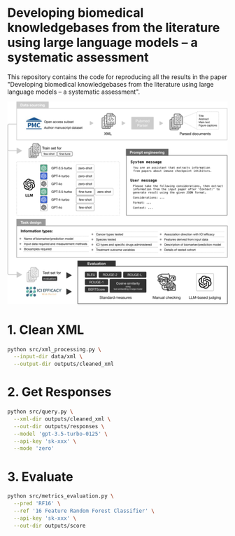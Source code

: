 # Developing biomedical knowledgebases from the literature using large language models – a systematic assessment
This repository contains the code for reproducing all the results in the paper "Developing biomedical knowledgebases from the literature using large language models – a systematic assessment".

![ici-llm](workflow.svg)

# 1. Clean XML
```bash
python src/xml_processing.py \
  --input-dir data/xml \
  --output-dir outputs/cleaned_xml
```

# 2. Get Responses
```bash
python src/query.py \
  --xml-dir outputs/cleaned_xml \
  --out-dir outputs/responses \
  --model 'gpt-3.5-turbo-0125' \
  --api-key 'sk-xxx' \
  --mode 'zero'
```

# 3. Evaluate
```bash
python src/metrics_evaluation.py \
  --pred 'RF16' \
  --ref '16 Feature Random Forest Classifier' \
  --api-key 'sk-xxx' \
  --out-dir outputs/score
```
